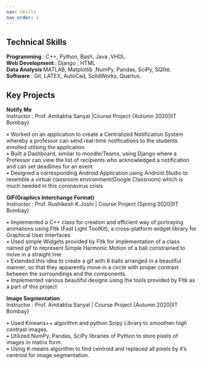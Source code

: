 ```yaml
---
nav: Skills
nav_order: 1
---
```


## Technical Skills

<strong> Programming </strong>  : C++, Python, Bash, Java ,VHDL.<br>
<strong> Web Development </strong> : Django , HTML <br>
<strong> Data Analysis </strong> MATLAB, Matplotlib ,NumPy, Pandas, SciPy, SQlite.<br>
<strong> Software </strong> : Git, LATEX, AutoCad, SolidWorks, Quartus.<br>


## Key Projects
<strong>Notify Me</strong> <br>
Instructor : Prof. Amitabha Sanyal |Course Project         {Autumn 2020|IIT Bombay}

• Worked on an application to create a Centralized Notification System whereby a professor can send
real-time notifications to the students enrolled utilsing the application<br>
• Built a Dashboard, similar to moodle/Teams, using Django where a Professor can view the list of recipients
who acknowledged a notification and can set deadlines for an event<br>
• Designed a corresponding Android Application using Android Studio to resemble a virtual classroom
environment(Google Classroom) which is much needed in this coronavirus crisis<br>

<strong>GIF(Graphics Interchange Format)</strong><br>
Instructor : Prof. Rushikesh K.Joshi | Course Project      {Spring 2020|IIT Bombay}

• Implemented a C++ class for creation and efficient way of portraying animations using Fltk (Fast Light
ToolKit), a cross-platform widget library for Graphical User Interfaces <br>
• Used simple Widgets provided by Fltk for implementation of a class named gif to represent Simple Harmonic
Motion of a ball constrained to move in a straight line<br>
• Extended this idea to create a gif with 8 balls arranged in a beautiful manner, so that they apparently move
in a circle with proper contrast between the surroundings and the components.<br>
• Implemented various beautiful designs using the tools provided by Fltk as a part of this project<br>

<strong>Image Segmentation</strong> <br>
Instructor : Prof. Amitabha Sanyal | Course Project        {Autumn 2020|IIT Bombay}

• Used Kmeans++ algorithm and python Scipy Library to smoothen high contrast images.<br>
• Utilized NumPy, Pandas, SciPy libraries of Python to store pixels of images in matrix form.<br>
• Using K-means algorithm to find centroid and replaced all pixels by it’s centroid for image segmentation.<br>